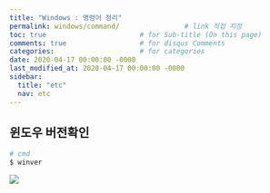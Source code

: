 ```yaml
---
title: "Windows : 명령어 정리"
permalink: windows/command/                # link 직접 지정
toc: true                       # for Sub-title (On this page)
comments: true                  # for disqus Comments
categories:                     # for categories
date: 2020-04-17 00:00:00 -0000
last_modified_at: 2020-04-17 00:00:00 -0000
sidebar:
  title: "etc"
  nav: etc
---
```


## 윈도우 버전확인

```s
# cmd
$ winver
```

![](/file/image/winver.png)